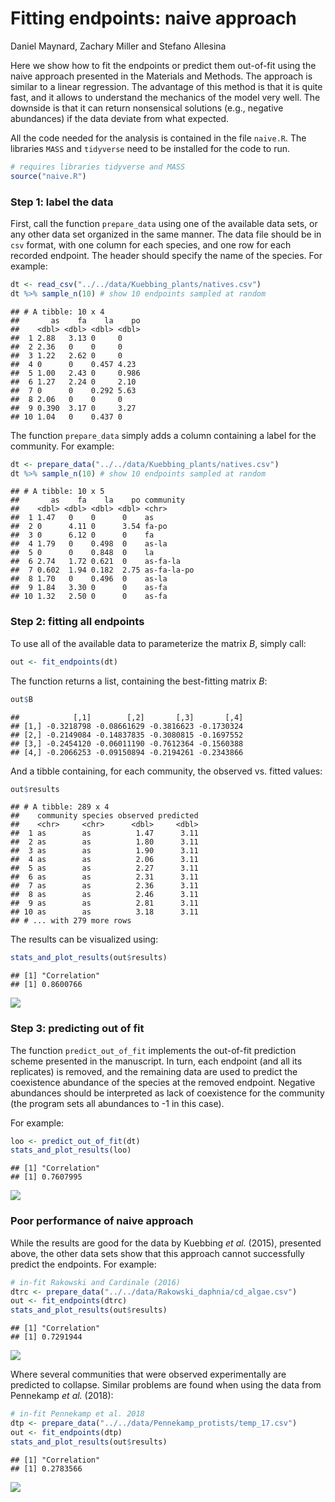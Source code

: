 Fitting endpoints: naive approach
================
Daniel Maynard, Zachary Miller and Stefano Allesina

Here we show how to fit the endpoints or predict them out-of-fit using the naive approach presented in the Materials and Methods. The approach is similar to a linear regression. The advantage of this method is that it is quite fast, and it allows to understand the mechanics of the model very well. The downside is that it can return nonsensical solutions (e.g., negative abundances) if the data deviate from what expected.

All the code needed for the analysis is contained in the file `naive.R`. The libraries `MASS` and `tidyverse` need to be installed for the code to run.

``` r
# requires libraries tidyverse and MASS
source("naive.R")
```

### Step 1: label the data

First, call the function `prepare_data` using one of the available data sets, or any other data set organized in the same manner. The data file should be in `csv` format, with one column for each species, and one row for each recorded endpoint. The header should specify the name of the species. For example:

``` r
dt <- read_csv("../../data/Kuebbing_plants/natives.csv")
dt %>% sample_n(10) # show 10 endpoints sampled at random
```

    ## # A tibble: 10 x 4
    ##       as    fa    la    po
    ##    <dbl> <dbl> <dbl> <dbl>
    ##  1 2.88   3.13 0     0    
    ##  2 2.36   0    0     0    
    ##  3 1.22   2.62 0     0    
    ##  4 0      0    0.457 4.23 
    ##  5 1.00   2.43 0     0.986
    ##  6 1.27   2.24 0     2.10 
    ##  7 0      0    0.292 5.63 
    ##  8 2.06   0    0     0    
    ##  9 0.390  3.17 0     3.27 
    ## 10 1.04   0    0.437 0

The function `prepare_data` simply adds a column containing a label for the community. For example:

``` r
dt <- prepare_data("../../data/Kuebbing_plants/natives.csv")
dt %>% sample_n(10) # show 10 endpoints sampled at random
```

    ## # A tibble: 10 x 5
    ##       as    fa    la    po community  
    ##    <dbl> <dbl> <dbl> <dbl> <chr>      
    ##  1 1.47   0    0      0    as         
    ##  2 0      4.11 0      3.54 fa-po      
    ##  3 0      6.12 0      0    fa         
    ##  4 1.79   0    0.498  0    as-la      
    ##  5 0      0    0.848  0    la         
    ##  6 2.74   1.72 0.621  0    as-fa-la   
    ##  7 0.602  1.94 0.182  2.75 as-fa-la-po
    ##  8 1.70   0    0.496  0    as-la      
    ##  9 1.84   3.30 0      0    as-fa      
    ## 10 1.32   2.50 0      0    as-fa

### Step 2: fitting all endpoints

To use all of the available data to parameterize the matrix *B*, simply call:

``` r
out <- fit_endpoints(dt)
```

The function returns a list, containing the best-fitting matrix *B*:

``` r
out$B
```

    ##            [,1]        [,2]       [,3]       [,4]
    ## [1,] -0.3218798 -0.08661629 -0.3816623 -0.1730324
    ## [2,] -0.2149084 -0.14837835 -0.3080815 -0.1697552
    ## [3,] -0.2454120 -0.06011190 -0.7612364 -0.1560388
    ## [4,] -0.2066253 -0.09150894 -0.2194261 -0.2343866

And a tibble containing, for each community, the observed vs. fitted values:

``` r
out$results
```

    ## # A tibble: 289 x 4
    ##    community species observed predicted
    ##    <chr>     <chr>      <dbl>     <dbl>
    ##  1 as        as          1.47      3.11
    ##  2 as        as          1.80      3.11
    ##  3 as        as          1.90      3.11
    ##  4 as        as          2.06      3.11
    ##  5 as        as          2.27      3.11
    ##  6 as        as          2.31      3.11
    ##  7 as        as          2.36      3.11
    ##  8 as        as          2.46      3.11
    ##  9 as        as          2.81      3.11
    ## 10 as        as          3.18      3.11
    ## # ... with 279 more rows

The results can be visualized using:

``` r
stats_and_plot_results(out$results)
```

    ## [1] "Correlation"
    ## [1] 0.8600766

![](naive_files/figure-markdown_github/unnamed-chunk-7-1.png)

### Step 3: predicting out of fit

The function `predict_out_of_fit` implements the out-of-fit prediction scheme presented in the manuscript. In turn, each endpoint (and all its replicates) is removed, and the remaining data are used to predict the coexistence abundance of the species at the removed endpoint. Negative abundances should be interpreted as lack of coexistence for the community (the program sets all abundances to -1 in this case).

For example:

``` r
loo <- predict_out_of_fit(dt)
stats_and_plot_results(loo)
```

    ## [1] "Correlation"
    ## [1] 0.7607995

![](naive_files/figure-markdown_github/unnamed-chunk-8-1.png)

### Poor performance of naive approach

While the results are good for the data by Kuebbing *et al.* (2015), presented above, the other data sets show that this approach cannot successfully predict the endpoints. For example:

``` r
# in-fit Rakowski and Cardinale (2016)
dtrc <- prepare_data("../../data/Rakowski_daphnia/cd_algae.csv")
out <- fit_endpoints(dtrc)
stats_and_plot_results(out$results) 
```

    ## [1] "Correlation"
    ## [1] 0.7291944

![](naive_files/figure-markdown_github/unnamed-chunk-9-1.png)

Where several communities that were observed experimentally are predicted to collapse. Similar problems are found when using the data from Pennekamp *et al.* (2018):

``` r
# in-fit Pennekamp et al. 2018
dtp <- prepare_data("../../data/Pennekamp_protists/temp_17.csv")
out <- fit_endpoints(dtp)
stats_and_plot_results(out$results) 
```

    ## [1] "Correlation"
    ## [1] 0.2783566

![](naive_files/figure-markdown_github/unnamed-chunk-10-1.png)
